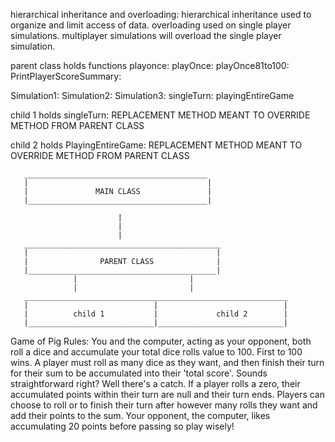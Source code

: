 hierarchical inheritance and overloading: hierarchical inheritance used to organize and limit access of data. 
overloading used on single player simulations. multiplayer simulations will overload the single player simulation. 

parent class holds functions
  playonce: 
  playOnce: 
  playOnce81to100: 
  PrintPlayerScoreSummary: 
  
  Simulation1:
  Simulation2:
  Simulation3:
  singleTurn:
  playingEntireGame
  
child 1 holds 
  singleTurn: REPLACEMENT METHOD MEANT TO OVERRIDE METHOD FROM PARENT CLASS
  
child 2 holds 
  PlayingEntireGame: REPLACEMENT METHOD MEANT TO OVERRIDE METHOD FROM PARENT CLASS
  
       _________________________________________
       |                                        |
       |               MAIN CLASS               |
       |________________________________________|
       
                            |
                            |
                            |
       ____________________________________________
       |                                          |
       |                PARENT CLASS              |
       |__________________________________________|
                  |                         |
                  |                         |
       ___________________________________________________________
       |                            |                            |
       |          child 1           |             child 2        |
       |____________________________|____________________________|
       

Game of Pig Rules: You and the computer, acting as your opponent, both roll a dice and accumulate your total dice rolls value to 100. First to 100 wins. A player must roll as many dice as they want, and then finish their turn for their sum to be accumulated into their 'total score'. Sounds straightforward right? Well there's a catch. If a player rolls a zero, their accumulated points within their turn are null and their turn ends. Players can choose to roll or to finish their turn after however many rolls they want and add their points to the sum. Your opponent, the computer, likes accumulating 20 points before passing so play wisely!
